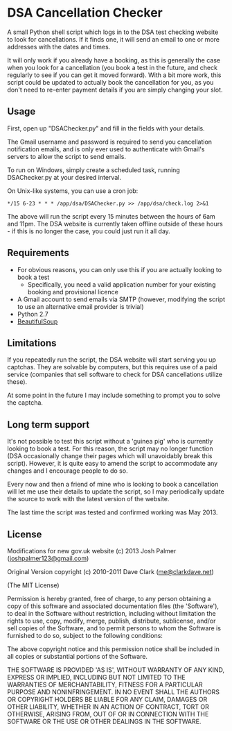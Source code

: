 # DSA Cancellation Checker

A small Python shell script which logs in to the DSA test checking website to look for cancellations. If it finds one, it will send an email to one or more addresses with the dates and times.

It will only work if you already have a booking, as this is generally the case when you look for a cancellation (you book a test in the future, and check regularly to see if you can get it moved forward). With a bit more work, this script could be updated to actually book the cancellation for you, as you don't need to re-enter payment details if you are simply changing your slot.

## Usage

First, open up "DSAChecker.py" and fill in the fields with your details.

The Gmail username and password is required to send you cancellation notification emails, and is only ever used to authenticate with Gmail's servers to allow the script to send emails.

To run on Windows, simply create a scheduled task, running DSAChecker.py at your desired interval.

On Unix-like systems, you can use a cron job:

	*/15 6-23 * * * /app/dsa/DSAChecker.py >> /app/dsa/check.log 2>&1
	
The above will run the script every 15 minutes between the hours of 6am and 11pm. The DSA website is currently taken offline outside of these hours - if this is no longer the case, you could just run it all day.

## Requirements

* For obvious reasons, you can only use this if you are actually looking to book a test
	* Specifically, you need a valid application number for your existing booking and provisional licence
* A Gmail account to send emails via SMTP (however, modifying the script to use an alternative email provider is trivial)
* Python 2.7
* [BeautifulSoup](http://www.crummy.com/software/BeautifulSoup/)

## Limitations

If you repeatedly run the script, the DSA website will start serving you up captchas. They are solvable by computers, but this requires use of a paid service (companies that sell software to check for DSA cancellations utilize these).

At some point in the future I may include something to prompt you to solve the captcha.

## Long term support

It's not possible to test this script without a 'guinea pig' who is currently looking to book a test. For this reason, the script may no longer function (DSA occasionally change their pages which will unavoidably break this script). However, it is quite easy to amend the script to accommodate any changes and I encourage people to do so.

Every now and then a friend of mine who is looking to book a cancellation will let me use their details to update the script, so I may periodically update the source to work with the latest version of the website.

The last time the script was tested and confirmed working was May 2013.

## License 

Modifications for new gov.uk website (c) 2013 Josh Palmer (joshpalmer123@gmail.com)

Original Version copyright (c) 2010-2011 Dave Clark (me@clarkdave.net)

(The MIT License)

Permission is hereby granted, free of charge, to any person obtaining
a copy of this software and associated documentation files (the
'Software'), to deal in the Software without restriction, including
without limitation the rights to use, copy, modify, merge, publish,
distribute, sublicense, and/or sell copies of the Software, and to
permit persons to whom the Software is furnished to do so, subject to
the following conditions:

The above copyright notice and this permission notice shall be
included in all copies or substantial portions of the Software.

THE SOFTWARE IS PROVIDED 'AS IS', WITHOUT WARRANTY OF ANY KIND,
EXPRESS OR IMPLIED, INCLUDING BUT NOT LIMITED TO THE WARRANTIES OF
MERCHANTABILITY, FITNESS FOR A PARTICULAR PURPOSE AND NONINFRINGEMENT.
IN NO EVENT SHALL THE AUTHORS OR COPYRIGHT HOLDERS BE LIABLE FOR ANY
CLAIM, DAMAGES OR OTHER LIABILITY, WHETHER IN AN ACTION OF CONTRACT,
TORT OR OTHERWISE, ARISING FROM, OUT OF OR IN CONNECTION WITH THE
SOFTWARE OR THE USE OR OTHER DEALINGS IN THE SOFTWARE.